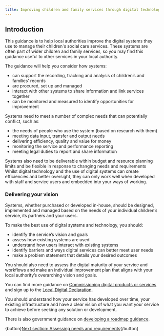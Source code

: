 ```yaml
---
title: Improving children and family services through digital technology
---
```


## Introduction

This guidance is to help local authorities improve the digital systems they use to manage their children's social care services. These systems are often part of wider children and family services, so you may find this guidance useful to other services in your local authority. 

The guidance will help you consider how systems:

* can support the recording, tracking and analysis of children’s and families’ records
* are procured, set up and managed
* interact with other systems to share information and link services together
* can be monitored and measured to identify opportunities for improvement

Systems need to meet a number of complex needs that can potentially conflict, such as:

* the needs of people who use the system (based on research with them)
* meeting data input, transfer and output needs
* delivering efficiency, quality and value for money
* monitoring the service and performance reporting
* meeting legal duties to report and share information

Systems also need to be deliverable within budget and resource planning limits and be flexible in response to changing needs and requirements
Whilst digital technology and the use of digital systems can create efficiencies and better oversight, they can only work well when developed with staff and service users and embedded into your ways of working.

### Delivering your vision

Systems, whether purchased or developed in-house, should  be designed, implemented and managed based on the needs of your individual children’s service, its partners and your users.

To make the best use of digital systems and technology, you should:

* identify the service’s vision and goals
* assess how existing systems are used
* understand how users interact with existing systems
* identify barriers and ways digital services can better meet user needs
* make a problem statement that details your desired outcomes

You should also need to assess the digital maturity of your service and workflows and make an individual improvement plan that aligns with your local authority’s overarching vision and goals.

You can find more guidance on [Commissioning digital products or services](https://www.digitalbuyingguide.org/en/guide/) and sign up to the [Local Digital Declaration](https://www.localdigital.gov.uk/declaration/).

You should understand how your service has developed over time, your existing infrastructure and have a clear vision of what you want your service to achieve before seeking any solution or development.

There is also government guidance on [developing a roadmap guidance](https://www.gov.uk/service-manual/agile-delivery/developing-a-roadmap).

{button}[Next section: Assessing needs and requirements](/user-needs){/button}

